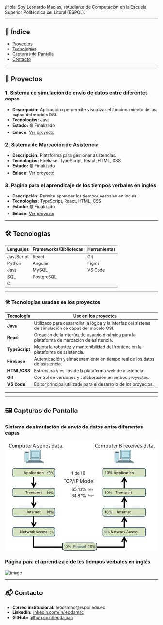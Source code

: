 
¡Hola! Soy Leonardo Macías, estudiante de Computación en la Escuela Superior Politécnica del Litoral (ESPOL).

---

## 📂 Índice

- [Proyectos](#proyectos)
- [Tecnologías](#tecnologías)
- [Capturas de Pantalla](#capturas-de-pantalla)
- [Contacto](#contacto)

---

## 🚀 Proyectos

### 1. Sistema de simulación de envío de datos entre diferentes capas
- **Descripción:** Aplicación que permite visualizar el funcionamiento de las capas del modelo OSI.
- **Tecnologías:** Java
- **Estado:** 🟢 Finalizado
- **Enlace:** [Ver proyecto](https://github.com/leodamac/Proyecto-Redes)

### 2. Sistema de Marcación de Asistencia
- **Descripción:** Plataforma para gestionar asistencias.
- **Tecnologías:** Firebase, TypeScript, React, HTML, CSS
- **Estado:** 🟢 Finalizado
- **Enlace:** [Ver proyecto](https://github.com/leodamac/Voluntariado)

### 3. Página para el aprendizaje de los tiempos verbales en inglés
- **Descripción:** Permite aprender los tiempos verbales en inglés
- **Tecnologías:** TypeScript, React, HTML, CSS
- **Estado:** 🟢 Finalizado
- **Enlace:** [Ver proyecto](https://github.com/leodamac/english-class)
---

## 🛠️ Tecnologías

| Lenguajes         | Frameworks/Bibliotecas     | Herramientas     |
|-------------------|---------------------------|------------------|
| JavaScript        | React                     | Git              |
| Python            | Angular                   | Figma            |
| Java              | MySQL                   | VS Code          |
| SQL               | PostgreSQL          |                  |
| C                 |                           |                  |
---

### 🛠️ Tecnologías usadas en los proyectos

| Tecnología         | Uso en los proyectos                                                                                   |
|--------------------|-------------------------------------------------------------------------------------------------------|
| **Java**           | Utilizado para desarrollar la lógica y la interfaz del sistema de simulación de capas del modelo OSI. |
| **React**          | Creación de la interfaz de usuario dinámica para la plataforma de marcación de asistencia.             |
| **TypeScript**     | Mejora la robustez y mantenibilidad del frontend en la plataforma de asistencia.                      |
| **Firebase**       | Autenticación y almacenamiento en tiempo real de los datos de asistencia.                             |
| **HTML/CSS**       | Estructura y estilos de la plataforma web de asistencia.                                              |
| **Git**            | Control de versiones y colaboración en ambos proyectos.                                               |
| **VS Code**        | Editor principal utilizado para el desarrollo de los proyectos.                                       |

---

---

## 🖼️ Capturas de Pantalla

### Sistema de simulación de envío de datos entre diferentes capas
![TCP/IP Model with Physical Layer](https://github.com/leodamac/Proyecto-Redes/blob/main/Grupo7_RedesDeDatos/src/main/resources/tcpip.jpg)

### Página para el aprendizaje de los tiempos verbales en inglés
![image](https://github.com/user-attachments/assets/0822681b-52a1-4d89-a194-cdfaa5cd4ba1)


---

## 📬 Contacto

- **Correo institucional:** [leodamac@espol.edu.ec](mailto:leodamac@espol.edu.ec)
- **LinkedIn:** [linkedin.com/in/leodamac](https://linkedin.com/in/leodamac)
- **GitHub:** [github.com/leodamac](https://github.com/leodamac)

